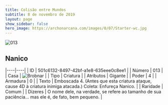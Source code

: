 ```yaml
---
title: Colisão entre Mundos
subtitle: 8 de novembro de 2019
layout: page
show_sidebar: false
hero_image: https://archonarcana.com/images/0/07/Starter-wc.jpg
---
```


![013](https://cdn.keyforgegame.com/media/card_front/pt/452_013_Q9653X6M55VV_pt.png)

## Nanico

|----|----|
| ID | 501c6132-8497-42bf-a1e8-635eee0c8ee1 |
| Número | 013 |
| Casa | ![Brobnar](https://archonarcana.com/images/thumb/e/e0/Brobnar.png/22px-Brobnar.png "Brobnar") |
| Tipo | Criatura |
| Atributos | Gigante |
| Poder | 4 |
| Armadura | 0 |
| Texto | Emboscada 4. (Antes que esta criatura ataque, cause 4D à criatura inimiga atacada.) Coleta: Enfureça Nanico. |
| Raridade | Comum |
| Dizeres | O nome dele, na verdade, se refere ao tamanho de sua paciência… mas ele é, de fato, bem pequeno. |